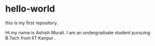 # hello-world
this is my first repository.

Hi my name is Ashish Murali. I am an undergraduate student pursuing B.Tech from IIT Kanpur .
